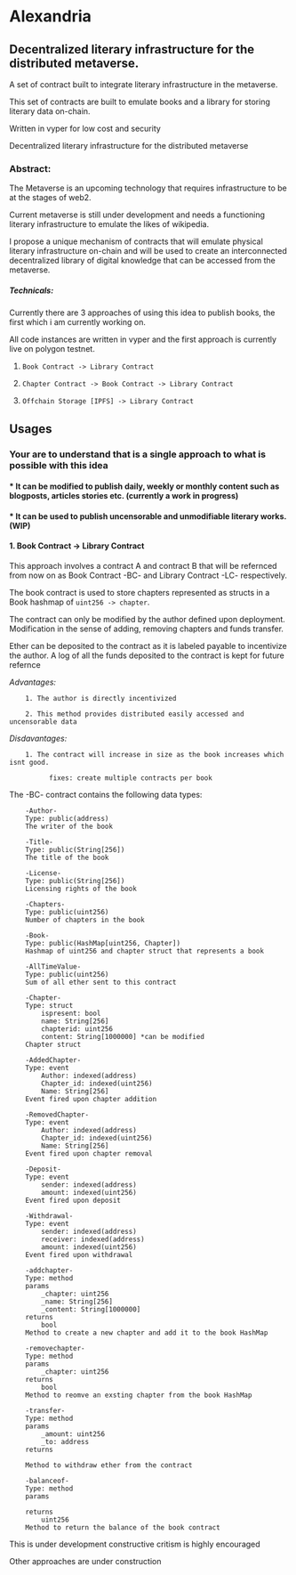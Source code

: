 # Alexandria

## Decentralized literary infrastructure for the distributed metaverse.

A set of contract built to integrate literary infrastructure in the metaverse.

This set of contracts are built to emulate books and a library for storing literary data on-chain.

Written in vyper for low cost and security


Decentralized literary infrastructure for the distributed metaverse

### Abstract:
The Metaverse is an upcoming technology that requires infrastructure to be at the stages of web2.

Current metaverse is still under development and needs a functioning literary infrastructure to emulate the likes of wikipedia.

I propose a unique mechanism of contracts that will emulate physical literary infrastructure on-chain and will be used to create an interconnected decentralized library of digital knowledge that can be accessed from the metaverse.

##### Technicals:
Currently there are 3 approaches of using this idea to publish books, the first which i am currently working on.

All code instances are written in vyper and the first approach is currently live on polygon testnet.

1. `Book Contract -> Library Contract`

2. `Chapter Contract -> Book Contract -> Library Contract`

3. `Offchain Storage [IPFS] -> Library Contract`

## Usages
### Your are to understand that is a single approach to what is possible with this idea
   #### * It can be modified to publish daily, weekly or monthly content such as blogposts, articles stories etc. (currently a work in progress)
   #### * It can be used to publish uncensorable and unmodifiable literary works. (WIP)


#### 1. Book Contract -> Library Contract
   This approach involves a contract A and contract B that will be refernced from now on as Book Contract -BC- and Library Contract -LC- respectively.

   The book contract is used to store chapters represented as structs in a Book hashmap of `uint256 -> chapter`.

   The contract can only be modified by the author defined upon deployment. Modification in the sense of adding, removing chapters and funds transfer.

   Ether can be deposited to the contract as it is labeled payable to incentivize the author. A log of all the funds deposited to the contract is kept for future refernce

   *Advantages:*
   
        1. The author is directly incentivized
        
        2. This method provides distributed easily accessed and uncensorable data
        
    
   *Disdavantages:*
   
        1. The contract will increase in size as the book increases which isnt good.
        
              fixes: create multiple contracts per book
              

   The -BC- contract contains the following data types:
   
   
        -Author-
        Type: public(address)
        The writer of the book

        -Title-
        Type: public(String[256])
        The title of the book

        -License-
        Type: public(String[256])
        Licensing rights of the book

        -Chapters-
        Type: public(uint256)
        Number of chapters in the book

        -Book-
        Type: public(HashMap[uint256, Chapter])
        Hashmap of uint256 and chapter struct that represents a book

        -AllTimeValue-
        Type: public(uint256)
        Sum of all ether sent to this contract

        -Chapter-
        Type: struct
            ispresent: bool
            name: String[256]
            chapterid: uint256
            content: String[1000000] *can be modified
        Chapter struct

        -AddedChapter-
        Type: event
            Author: indexed(address)
            Chapter_id: indexed(uint256)
            Name: String[256]
        Event fired upon chapter addition 

        -RemovedChapter-
        Type: event
            Author: indexed(address)
            Chapter_id: indexed(uint256)
            Name: String[256]
        Event fired upon chapter removal 

        -Deposit-
        Type: event
            sender: indexed(address)
            amount: indexed(uint256)
        Event fired upon deposit

        -Withdrawal-
        Type: event
            sender: indexed(address)
            receiver: indexed(address)
            amount: indexed(uint256)
        Event fired upon withdrawal

        -addchapter-
        Type: method
        params
            _chapter: uint256
            _name: String[256]
            _content: String[1000000]
        returns
            bool
        Method to create a new chapter and add it to the book HashMap

        -removechapter-
        Type: method
        params
            _chapter: uint256
        returns
            bool
        Method to reomve an exsting chapter from the book HashMap

        -transfer-
        Type: method
        params
            _amount: uint256
            _to: address
        returns

        Method to withdraw ether from the contract

        -balanceof-
        Type: method
        params

        returns
            uint256
        Method to return the balance of the book contract


This is under development constructive critism is highly encouraged

Other approaches are under construction
